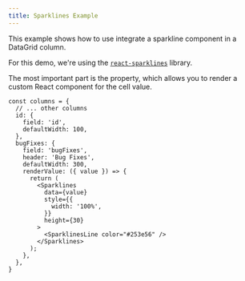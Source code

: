 ```yaml
---
title: Sparklines Example
---
```

This example shows how to use integrate a sparkline component in a DataGrid column.

For this demo, we're using the [`react-sparklines`](https://www.npmjs.com/package/react-sparklines)  library.

The most important part is the <PropLink name="columns.renderValue" /> property, which allows you to render a custom React component for the cell value.

```tsx {11-23} title="Using column.renderValue to render a sparkline"
const columns = {
  // ... other columns
  id: {
    field: 'id',
    defaultWidth: 100,
  },
  bugFixes: {
    field: 'bugFixes',
    header: 'Bug Fixes',
    defaultWidth: 300,
    renderValue: ({ value }) => {
      return (
        <Sparklines
          data={value}
          style={{
            width: '100%',
          }}
          height={30}
        >
          <SparklinesLine color="#253e56" />
        </Sparklines>
      );
    },
  },
}
```


<Sandpack size="md" viewMode="preview" deps="react-sparklines" title="Using a sparkline component">

```tsx file="./using-sparklines-example.page.tsx"

```

</Sandpack>
